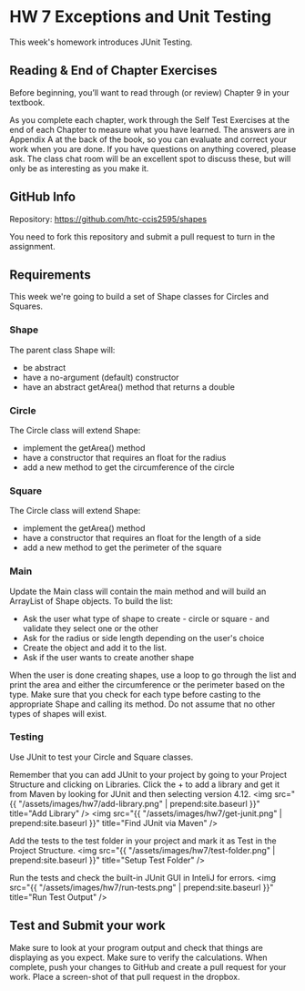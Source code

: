 ---
---
# HW 7 Exceptions and Unit Testing
This week's homework introduces JUnit Testing.

## Reading & End of Chapter Exercises
Before beginning, you’ll want to read through (or review) Chapter 9 in your textbook.

As you complete each chapter, work through the Self Test Exercises at the end of each Chapter to measure what you have learned. The answers are in Appendix A at the back of the book, so you can evaluate and correct your work when you are done. If you have questions on anything covered, please ask. The class chat room will be an excellent spot to discuss these, but will only be as interesting as you make it.

## GitHub Info
Repository:  https://github.com/htc-ccis2595/shapes

You need to fork this repository and submit a pull request to turn in the assignment.  


## Requirements
This week we're going to build a set of Shape classes for Circles and Squares.  

### Shape
The parent class Shape will:

- be abstract
- have a no-argument (default) constructor
- have an abstract getArea() method that returns a double


### Circle
The Circle class will extend Shape:

- implement the getArea() method
- have a constructor that requires an float for the radius
- add a new method to get the circumference of the circle


### Square
The Circle class will extend Shape:

- implement the getArea() method
- have a constructor that requires an float for the length of a side
- add a new method to get the perimeter of the square


### Main
Update the Main class will contain the main method and will build an ArrayList of Shape objects.  To build the list:

- Ask the user what type of shape to create - circle or square - and validate they select one or the other
- Ask for the radius or side length depending on the user's choice
- Create the object and add it to the list.
- Ask if the user wants to create another shape

When the user is done creating shapes, use a loop to go through the list and print the area and either the circumference or the perimeter based on the type.  Make sure that you check for each type before casting to the appropriate Shape and calling its method.  Do not assume that no other types of shapes will exist.

### Testing
Use JUnit to test your Circle and Square classes.  

Remember that you can add JUnit to your project by going to your Project Structure and clicking on Libraries.  Click the + to add a library and get it from Maven by looking for JUnit and then selecting version 4.12.
<img src="{{ "/assets/images/hw7/add-library.png" | prepend:site.baseurl }}" title="Add Library" />
<img src="{{ "/assets/images/hw7/get-junit.png" | prepend:site.baseurl }}" title="Find JUnit via Maven" />


Add the tests to the test folder in your project and mark it as Test in the Project Structure.
<img src="{{ "/assets/images/hw7/test-folder.png" | prepend:site.baseurl }}" title="Setup Test Folder" />

Run the tests and check the built-in JUnit GUI in InteliJ for errors.
<img src="{{ "/assets/images/hw7/run-tests.png" | prepend:site.baseurl }}" title="Run Test Output" />

## Test and Submit your work
Make sure to look at your program output and check that things are displaying as you expect.  Make sure to verify the calculations. When complete, push your changes to GitHub and create a pull request for your work.  Place a screen-shot of that pull request in the dropbox.

